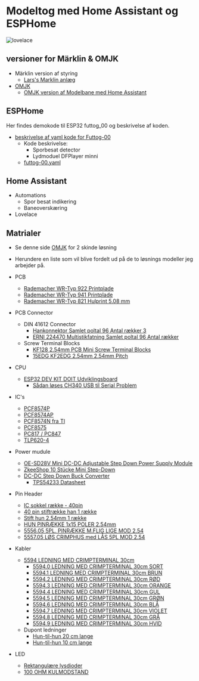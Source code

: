 # Modeltog med Home Assistant og ESPHome

![lovelace](./marklin/Images/Sk%C3%A6rmbillede%20fra%202023-03-29%2017-42-37.png)


## versioner for Märklin & OMJK

* Märklin version af styring 
  * [Lars's Marklin anlæg](./marklin/Marklin.md)
* [OMJK](https://www.facebook.com/omjk1949)
  * [OMJK version af Modelbane med Home Assistant](./omjk/OMJK.md)

## ESPHome

Her findes demokode til ESP32 futtog_00
og beskrivelse af koden.

* [beskrivelse af yaml kode for Futtog-00](./ESPHome/esphome.md)
  * Kode beskrivelse:
    * Sporbesat detector 
    * Lydmoduel DFPlayer minni
  * [futtog-00.yaml](./ESPHome/yaml/futtog-00.yaml)

## Home Assistant

* Automations
  * Spor besat indikering
  * Baneoverskæring
* Lovelace

## Matrialer

* Se denne side [OMJK](./omjk/OMJK.md) for 2 skinde løsning

* Herundere en liste som vil blive fordelt ud på de  to løsnings modeller jeg arbejder på.


* PCB
  * [Rademacher WR-Typ 922 Printplade](https://www.conradelektronik.dk/p/rademacher-wr-typ-922-printplade-til-eksperimenter-hardt-papir-l-x-b-160-mm-x-100-mm-35-m-rastermal-254-mm-indhold-521214 "conradelektronik.dk")
  * [Rademacher WR-Typ 941 Printplade](https://www.conradelektronik.dk/p/rademacher-wr-typ-941-europrintplade-epoxyd-l-x-b-160-mm-x-100-mm-35-m-rastermal-254-mm-indhold-1-stk-529568 "conradelektronik.dk")
  * [Rademacher WR-Typ 821 Hulprint 5.08 mm](https://www.conradelektronik.dk/p/rademacher-wr-typ-821-printplade-hardt-papir-l-x-b-160-mm-x-100-mm-35-m-rastermal-508-mm-indhold-1-stk-527232 "conradelektronik.dk")
* PCB Connector
  * DIN 41612 Connector
    * [Hankonnektor Samlet poltal 96 Antal rækker 3](https://www.conradelektronik.dk/p/tru-components-tc-a-cm96abcr-203-hankonnektor-samlet-poltal-96-antal-rkker-3-1-stk-1586479 "conradelektronik.dk")
    * [ERNI 224470 Multistikfatning Samlet poltal 96 Antal rækker](https://www.conradelektronik.dk/p/erni-224470-multistikfatning-samlet-poltal-96-antal-rkker-3-1-stk-1169120 "conradelektronik.dk")
  * Screw Terminal Blocks  
    * [KF128 2.54mm PCB Mini Screw Terminal Blocks](https://www.aliexpress.com/item/1005004657032987.html?spm=a2g0o.store_pc_groupList.8148356.1.325b2c00DYsZjM&pdp_npi=2%40dis%21DKK%21DKK%2011.96%21DKK%2011.96%21%21%21%21%21%402101e9cf16805005147894914ea7c6%2112000030004878220%21sh)
    * [15EDG KF2EDG 2.54mm 2.54mm Pitch](https://www.aliexpress.com/item/1005004709162265.html?spm=a2g0o.productlist.main.51.29cb7e79CowySb&algo_pvid=4d1174eb-fd2e-4379-b9de-324859466603&algo_exp_id=4d1174eb-fd2e-4379-b9de-324859466603-25&pdp_ext_f=%7B%22sku_id%22%3A%2212000030194807351%22%7D&pdp_npi=3%40dis%21DKK%2122.54%2122.54%21%21%21%21%21%402122443916804688660288319d06e0%2112000030194807351%21sea%21DK%210&curPageLogUid=noc6Dld5wriM)
* CPU
  * [ESP32 DEV KIT DOIT Udviklingsboard](https://ebits.dk/products/esp32-dev-kit-doit-udviklingsboard?_pos=2&_sid=e219da91c&_ss=r "ebits.dk")
    * [Sådan løses CH340 USB til Serial Problem](https://unix.stackexchange.com/a/670637 "unix.stackexchange.com")
* IC's
  * [PCF8574P](https://softgenie.dk/ic/946-pcf8574.html "softgenie.dk")
  * [PCF8574AP ](https://softgenie.dk/ic/259-pcf8574ap.html "softgenie.dk")
  * [ PCF8574N fra TI](https://el-supply.dk/ "el-supply.dk")
  * [PCF8575](https://softgenie.dk/diverse/1534-i2c-16-portudvidelse-arduiniraspberry.html "softgenie.dk")
  * [PC817 / PC847](https://softgenie.dk/ic/302-pc817-opto-coubler.html "softgenie.dk")
  * [TLP620-4](https://el-supply.dk/tlp620-4-optokobler-55v-50ma-5kv-dil16/varenummer/0-386TLP620-4 "EL-Supply")
* Power mudule
  * [OE-SD28V Mini DC-DC Adjustable Step Down Power Supply Module](https://www.aliexpress.com/i/33056573446.html)
  * [ZkeeShop 10 Stücke Mini Step-Down](https://www.amazon.de/ZkeeShop-Stromversorgungsmodul-Spannungsabw%C3%A4rtswandler-Einstellbar-Spannungswandler/dp/B08CVF4BFW/ref=d_pd_sbs_sccl_2_6/257-9954418-9854261?pd_rd_w=w0GLa&content-id=amzn1.sym.e240add7-999b-4e0b-8c0e-340ec2846a97&pf_rd_p=e240add7-999b-4e0b-8c0e-340ec2846a97&pf_rd_r=WZTY9WCA03BZDF0V164Y&pd_rd_wg=Qe65w&pd_rd_r=245f3248-0d02-4e11-aa5f-ec7b31553a12&pd_rd_i=B08CVF4BFW&psc=1)
  * [DC-DC Step Down Buck Converter ](https://www.amazon.de/Converter-LAOMAO-Einstellbar-Spannungwandler-Netzteil-gr%C3%BCn/dp/B0B932CTQJ/ref=sr_1_8?__mk_de_DE=%C3%85M%C3%85%C5%BD%C3%95%C3%91&crid=1ISR9FAXACQWV&keywords=Mini+Dc-Dc+Einstellbare&qid=1680778889&s=ce-de&sprefix=mini+dc-dc+einstellbare%2Celectronics%2C61&sr=1-8) 
    * [TPS54233 Datasheet](https://www.ti.com/lit/ds/slus859c/slus859c.pdf?ts=1680778134540&ref_url=https%253A%252F%252Fwww.google.dk%252F)
* Pin Header
  * [IC sokkel række - 40pin](https://softgenie.dk/ic-sokler/293-ic-sokel-raekke-40pin.html "softgenie.dk")
  * [40 pin stiftrække han 1 række](https://softgenie.dk/stik-connector/263-40-pin-stiftraekke-han-1-raekke.html "softgenie.dk")
  * [Stift hun 2.54mm 1 række](https://softgenie.dk/stik-connector/3112-stift-hun-254mm-1-raekke.html#/pins-40_pins "softgenie.dk")
  * [HUN PINRÆKKE 1x15 POLER 2.54mm](https://el-supply.dk/5pl-pinraekke-mflig-lige-mod-254/varenummer/5569.15  "el-supply.dk")
  * [5556.05 5PL. PINRÆKKE M.FLIG LIGE MOD 2.54](https://el-supply.dk/5pl-pinraekke-mflig-lige-mod-254/varenummer/0-5556.05 "el-supply.dk")
  * [5557.05 LØS CRIMPHUS med LÅS 5PL MOD 2.54](https://el-supply.dk/loes-crimphus-med-laas-5pl-mod-254/varenummer/0-5557.05 "el-supply.dk")
* Kabler
  * [5594 LEDNING MED CRIMPTERMINAL 30cm](https://el-supply.dk/soeg/?s=5594 "el-supply.dk")
    * [5594.0 LEDNING MED CRIMPTERMINAL 30cm SORT](https://el-supply.dk/ledning-med-crimpterminal-30cm-sort/varenummer/0-5594.0 "el-supply.dk")
    * [5594.1 LEDNING MED CRIMPTERMINAL 30cm BRUN](https://el-supply.dk/ledning-med-crimpterminal-30cm-brun/varenummer/0-5594.1 "el-supply.dk")
    * [5594.2 LEDNING MED CRIMPTERMINAL 30cm RØD](https://el-supply.dk/ledning-med-crimpterminal-30cm-roed/varenummer/0-5594.2 "el-supply.dk")
    * [5594.3 LEDNING MED CRIMPTERMINAL 30cm ORANGE](https://el-supply.dk/ledning-med-crimpterminal-30cm-orange/varenummer/0-5594.3 "el-supply.dk")
    * [5594.4 LEDNING MED CRIMPTERMINAL 30cm GUL](https://el-supply.dk/ledning-med-crimpterminal-30cm-gul/varenummer/0-5594.4 "el-supply.dk")
    * [5594.5 LEDNING MED CRIMPTERMINAL 30cm GRØN](https://el-supply.dk/soeg/?s=5594 "el-supply.dk")
    * [5594.6 LEDNING MED CRIMPTERMINAL 30cm BLÅ](https://el-supply.dk/ledning-med-crimpterminal-30cm-blaa/varenummer/0-5594.6 "el-supply.dk")
    * [5594.7 LEDNING MED CRIMPTERMINAL 30cm VIOLET](https://el-supply.dk/ledning-med-crimpterminal-30cm-violet/varenummer/0-5594.7 "el-supply.dk")
    * [5594.8 LEDNING MED CRIMPTERMINAL 30cm GRÅ](https://el-supply.dk/ledning-med-crimpterminal-30cm-graa/varenummer/0-5594.8 "el-supply.dk")
    * [5594.9 LEDNING MED CRIMPTERMINAL 30cm HVID](https://el-supply.dk/ledning-med-crimpterminal-30cm-hvid/varenummer/0-5594.9 "el-supply.dk")
  * Dupont ledninger
    * [Hun-til-hun 20 cm lange](https://softgenie.dk/stik-connector/55-hun-til-hun-ledninger.html "softgenie.dk")
    * [Hun-til-hun 10 cm lange](https://softgenie.dk/stik-connector/844-hun-til-hun-dupont-ledninger-korte.html "softgenie.dk")
* LED
  * [Rektangulære lysdioder](https://el-supply.dk/v-213/rektangulaere-lysdioder "el-supply.dk")
  * [100 OHM KULMODSTAND](https://el-supply.dk/100-stk-100-ohm-kulmodstand/varenummer/64-041310 "el-supply.dk")

